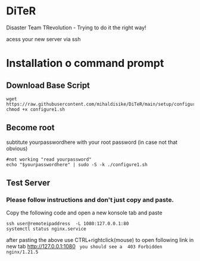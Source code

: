 # DiTeR
Disaster Team TRevolution - Trying to do it the right way!

acess your new server via ssh

# Installation o command prompt
## Download Base Script
```
wget https://raw.githubusercontent.com/mihaldisike/DiTeR/main/setup/configure1.sh
chmod +x configure1.sh
```
## Become root
subtitute yourpasswordhere with your root password (in case not that obvious)
```
#not working "read yourpassword"
echo "$yourpasswordhere" | sudo -S -k ./configure1.sh
```
## Test Server
### Please follow instructions and don't just copy and paste. 
Copy the following code and open a new konsole tab and paste

```
ssh user@remoteipaddress  -L 1080:127.0.0.1:80
systemctl status nginx.service 
```
after pasting the above use CTRL+rightclick(mouse) to open following link in new tab
http://127.0.0.1:1080
` 
you should see a 
403 Forbidden
nginx/1.21.5
`
